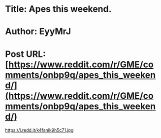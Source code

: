 # Title: Apes this weekend.
# Author: EyyMrJ
# Post URL: [https://www.reddit.com/r/GME/comments/onbp9q/apes_this_weekend/](https://www.reddit.com/r/GME/comments/onbp9q/apes_this_weekend/)


https://i.redd.it/k4fanik9h5c71.jpg